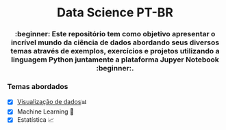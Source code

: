 <h1 align="center">Data Science PT-BR</h1>
<h3 align="center">:beginner: Este repositório tem como objetivo apresentar o incrível mundo da ciência de dados abordando seus diversos temas através de exemplos, exercícios e projetos utilizando a linguagem Python juntamente a plataforma Jupyer Notebook :beginner:.</h3>




### Temas abordados

- [x] [Visualização de dados](https://github.com/LucasKiraly/DataScience-PTBR/tree/master/Visualização%20de%20dados):bar_chart:
- [x] Machine Learning :robot:
- [x] Estatística :chart_with_upwards_trend:

